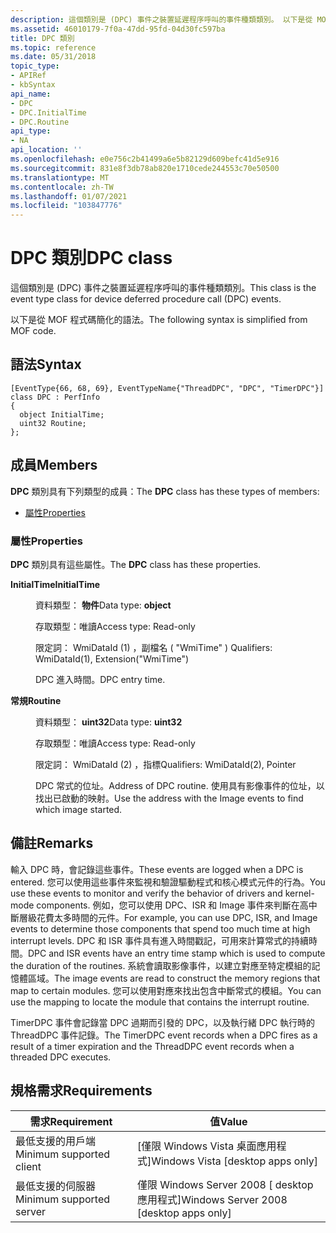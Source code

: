 ```yaml
---
description: 這個類別是 (DPC) 事件之裝置延遲程序呼叫的事件種類類別。 以下是從 MOF 程式碼簡化的語法。
ms.assetid: 46010179-7f0a-47dd-95fd-04d30fc597ba
title: DPC 類別
ms.topic: reference
ms.date: 05/31/2018
topic_type:
- APIRef
- kbSyntax
api_name:
- DPC
- DPC.InitialTime
- DPC.Routine
api_type:
- NA
api_location: ''
ms.openlocfilehash: e0e756c2b41499a6e5b82129d609befc41d5e916
ms.sourcegitcommit: 831e8f3db78ab820e1710cede244553c70e50500
ms.translationtype: MT
ms.contentlocale: zh-TW
ms.lasthandoff: 01/07/2021
ms.locfileid: "103847776"
---
```

# <a name="dpc-class"></a><span data-ttu-id="819e3-104">DPC 類別</span><span class="sxs-lookup"><span data-stu-id="819e3-104">DPC class</span></span>

<span data-ttu-id="819e3-105">這個類別是 (DPC) 事件之裝置延遲程序呼叫的事件種類類別。</span><span class="sxs-lookup"><span data-stu-id="819e3-105">This class is the event type class for device deferred procedure call (DPC) events.</span></span>

<span data-ttu-id="819e3-106">以下是從 MOF 程式碼簡化的語法。</span><span class="sxs-lookup"><span data-stu-id="819e3-106">The following syntax is simplified from MOF code.</span></span>

## <a name="syntax"></a><span data-ttu-id="819e3-107">語法</span><span class="sxs-lookup"><span data-stu-id="819e3-107">Syntax</span></span>

``` syntax
[EventType{66, 68, 69}, EventTypeName{"ThreadDPC", "DPC", "TimerDPC"}]
class DPC : PerfInfo
{
  object InitialTime;
  uint32 Routine;
};
```

## <a name="members"></a><span data-ttu-id="819e3-108">成員</span><span class="sxs-lookup"><span data-stu-id="819e3-108">Members</span></span>

<span data-ttu-id="819e3-109">**DPC** 類別具有下列類型的成員：</span><span class="sxs-lookup"><span data-stu-id="819e3-109">The **DPC** class has these types of members:</span></span>

-   [<span data-ttu-id="819e3-110">屬性</span><span class="sxs-lookup"><span data-stu-id="819e3-110">Properties</span></span>](#properties)

### <a name="properties"></a><span data-ttu-id="819e3-111">屬性</span><span class="sxs-lookup"><span data-stu-id="819e3-111">Properties</span></span>

<span data-ttu-id="819e3-112">**DPC** 類別具有這些屬性。</span><span class="sxs-lookup"><span data-stu-id="819e3-112">The **DPC** class has these properties.</span></span>

<dl> <dt>

<span data-ttu-id="819e3-113">**InitialTime**</span><span class="sxs-lookup"><span data-stu-id="819e3-113">**InitialTime**</span></span>
</dt> <dd> <dl> <dt>

<span data-ttu-id="819e3-114">資料類型： **物件**</span><span class="sxs-lookup"><span data-stu-id="819e3-114">Data type: **object**</span></span>
</dt> <dt>

<span data-ttu-id="819e3-115">存取類型：唯讀</span><span class="sxs-lookup"><span data-stu-id="819e3-115">Access type: Read-only</span></span>
</dt> <dt>

<span data-ttu-id="819e3-116">限定詞： WmiDataId (1) ，副檔名 ( "WmiTime" ) </span><span class="sxs-lookup"><span data-stu-id="819e3-116">Qualifiers: WmiDataId(1), Extension("WmiTime")</span></span>
</dt> </dl>

<span data-ttu-id="819e3-117">DPC 進入時間。</span><span class="sxs-lookup"><span data-stu-id="819e3-117">DPC entry time.</span></span>

</dd> <dt>

<span data-ttu-id="819e3-118">**常規**</span><span class="sxs-lookup"><span data-stu-id="819e3-118">**Routine**</span></span>
</dt> <dd> <dl> <dt>

<span data-ttu-id="819e3-119">資料類型： **uint32**</span><span class="sxs-lookup"><span data-stu-id="819e3-119">Data type: **uint32**</span></span>
</dt> <dt>

<span data-ttu-id="819e3-120">存取類型：唯讀</span><span class="sxs-lookup"><span data-stu-id="819e3-120">Access type: Read-only</span></span>
</dt> <dt>

<span data-ttu-id="819e3-121">限定詞： WmiDataId (2) ，指標</span><span class="sxs-lookup"><span data-stu-id="819e3-121">Qualifiers: WmiDataId(2), Pointer</span></span>
</dt> </dl>

<span data-ttu-id="819e3-122">DPC 常式的位址。</span><span class="sxs-lookup"><span data-stu-id="819e3-122">Address of DPC routine.</span></span> <span data-ttu-id="819e3-123">使用具有影像事件的位址，以找出已啟動的映射。</span><span class="sxs-lookup"><span data-stu-id="819e3-123">Use the address with the Image events to find which image started.</span></span>

</dd> </dl>

## <a name="remarks"></a><span data-ttu-id="819e3-124">備註</span><span class="sxs-lookup"><span data-stu-id="819e3-124">Remarks</span></span>

<span data-ttu-id="819e3-125">輸入 DPC 時，會記錄這些事件。</span><span class="sxs-lookup"><span data-stu-id="819e3-125">These events are logged when a DPC is entered.</span></span> <span data-ttu-id="819e3-126">您可以使用這些事件來監視和驗證驅動程式和核心模式元件的行為。</span><span class="sxs-lookup"><span data-stu-id="819e3-126">You use these events to monitor and verify the behavior of drivers and kernel-mode components.</span></span> <span data-ttu-id="819e3-127">例如，您可以使用 DPC、ISR 和 Image 事件來判斷在高中斷層級花費太多時間的元件。</span><span class="sxs-lookup"><span data-stu-id="819e3-127">For example, you can use DPC, ISR, and Image events to determine those components that spend too much time at high interrupt levels.</span></span> <span data-ttu-id="819e3-128">DPC 和 ISR 事件具有進入時間戳記，可用來計算常式的持續時間。</span><span class="sxs-lookup"><span data-stu-id="819e3-128">DPC and ISR events have an entry time stamp which is used to compute the duration of the routines.</span></span> <span data-ttu-id="819e3-129">系統會讀取影像事件，以建立對應至特定模組的記憶體區域。</span><span class="sxs-lookup"><span data-stu-id="819e3-129">The image events are read to construct the memory regions that map to certain modules.</span></span> <span data-ttu-id="819e3-130">您可以使用對應來找出包含中斷常式的模組。</span><span class="sxs-lookup"><span data-stu-id="819e3-130">You can use the mapping to locate the module that contains the interrupt routine.</span></span>

<span data-ttu-id="819e3-131">TimerDPC 事件會記錄當 DPC 過期而引發的 DPC，以及執行緒 DPC 執行時的 ThreadDPC 事件記錄。</span><span class="sxs-lookup"><span data-stu-id="819e3-131">The TimerDPC event records when a DPC fires as a result of a timer expiration and the ThreadDPC event records when a threaded DPC executes.</span></span>

## <a name="requirements"></a><span data-ttu-id="819e3-132">規格需求</span><span class="sxs-lookup"><span data-stu-id="819e3-132">Requirements</span></span>



| <span data-ttu-id="819e3-133">需求</span><span class="sxs-lookup"><span data-stu-id="819e3-133">Requirement</span></span> | <span data-ttu-id="819e3-134">值</span><span class="sxs-lookup"><span data-stu-id="819e3-134">Value</span></span> |
|-------------------------------------|------------------------------------------------------|
| <span data-ttu-id="819e3-135">最低支援的用戶端</span><span class="sxs-lookup"><span data-stu-id="819e3-135">Minimum supported client</span></span><br/> | <span data-ttu-id="819e3-136">\[僅限 Windows Vista 桌面應用程式\]</span><span class="sxs-lookup"><span data-stu-id="819e3-136">Windows Vista \[desktop apps only\]</span></span><br/>       |
| <span data-ttu-id="819e3-137">最低支援的伺服器</span><span class="sxs-lookup"><span data-stu-id="819e3-137">Minimum supported server</span></span><br/> | <span data-ttu-id="819e3-138">僅限 Windows Server 2008 \[ desktop 應用程式\]</span><span class="sxs-lookup"><span data-stu-id="819e3-138">Windows Server 2008 \[desktop apps only\]</span></span><br/> |



 

 




